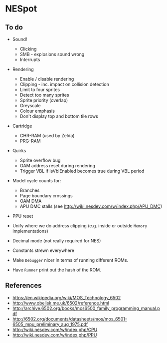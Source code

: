 # NESpot

## To do

- Sound!
  - Clicking
  - SMB - explosions sound wrong
  - Interrupts

- Rendering

  - Enable / disable rendering
  - Clipping - inc. impact on collision detection
  - Limit to four sprites
  - Detect too many sprites
  - Sprite priority (overlap)
  - Greyscale
  - Colour emphasis
  - Don't display top and bottom tile rows 

- Cartridge
  - CHR-RAM (used by Zelda)
  - PRG-RAM

- Quirks

  - Sprite overflow bug
  - OAM address reset during rendering
  - Trigger VBL if isVblEnabled becomes true during VBL period

- Model cycle counts for:

  - Branches
  - Page boundary crossings 
  - OAM DMA
  - APU DMC stalls (see http://wiki.nesdev.com/w/index.php/APU_DMC)
  
- PPU reset
  
- Unify where we do address clipping (e.g. inside or outside `Memory` implementations)
  
- Decimal mode (not really required for NES)

- Constants strewn everywhere

- Make `Debugger` nicer in terms of running different ROMs.

- Have `Runner` print out the hash of the ROM.


## References

- https://en.wikipedia.org/wiki/MOS_Technology_6502
- http://www.obelisk.me.uk/6502/reference.html
- http://archive.6502.org/books/mcs6500_family_programming_manual.pdf
- http://6502.org/documents/datasheets/mos/mos_6501-6505_mpu_preliminary_aug_1975.pdf
- http://wiki.nesdev.com/w/index.php/CPU 
- http://wiki.nesdev.com/w/index.php/PPU
